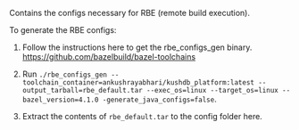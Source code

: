Contains the configs necessary for RBE (remote build execution).

To generate the RBE configs:

1. Follow the instructions here to get the rbe_configs_gen binary.
   https://github.com/bazelbuild/bazel-toolchains

2. Run `./rbe_configs_gen --toolchain_container=ankushrayabhari/kushdb_platform:latest --output_tarball=rbe_default.tar --exec_os=linux --target_os=linux --bazel_version=4.1.0 -generate_java_configs=false`.

3. Extract the contents of `rbe_default.tar` to the config folder here.